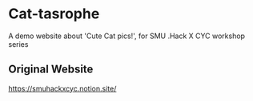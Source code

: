 # Cat-tasrophe

A demo website about 'Cute Cat pics!', for SMU .Hack X CYC workshop series

## Original Website

https://smuhackxcyc.notion.site/
